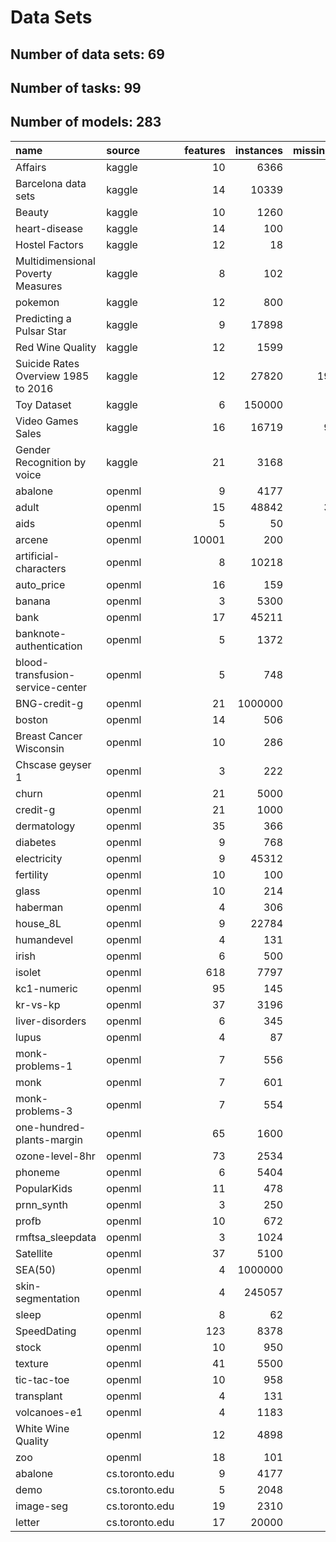 # Data Sets

## Number of data sets: 69

## Number of tasks: 99

## Number of models: 283

|name                                |source         | features| instances| missing_val| tasks| models|
|:-----------------------------------|:--------------|--------:|---------:|-----------:|-----:|------:|
|Affairs                             |kaggle         |       10|      6366|           0|     0|      0|
|Barcelona data sets                 |kaggle         |       14|     10339|          27|     1|      1|
|Beauty                              |kaggle         |       10|      1260|           0|     2|      2|
|heart-disease                       |kaggle         |       14|       100|           0|     2|      2|
|Hostel Factors                      |kaggle         |       12|        18|           0|     0|      0|
|Multidimensional Poverty Measures   |kaggle         |        8|       102|           0|     1|      1|
|pokemon                             |kaggle         |       12|       800|         386|     1|      4|
|Predicting a Pulsar Star            |kaggle         |        9|     17898|           0|     2|      4|
|Red Wine Quality                    |kaggle         |       12|      1599|           0|     1|      1|
|Suicide Rates Overview 1985 to 2016 |kaggle         |       12|     27820|       19456|     1|      1|
|Toy Dataset                         |kaggle         |        6|    150000|           0|     1|      3|
|Video Games Sales                   |kaggle         |       16|     16719|        9772|     0|      0|
|Gender Recognition by voice         |kaggle         |       21|      3168|           0|     0|      0|
|abalone                             |openml         |        9|      4177|           0|     2|      2|
|adult                               |openml         |       15|     48842|        3620|     0|      0|
|aids                                |openml         |        5|        50|           0|     2|      2|
|arcene                              |openml         |    10001|       200|           0|     0|      0|
|artificial-characters               |openml         |        8|     10218|           0|     2|     13|
|auto_price                          |openml         |       16|       159|           0|     4|      6|
|banana                              |openml         |        3|      5300|           0|     1|      2|
|bank                                |openml         |       17|     45211|           0|     2|     11|
|banknote-authentication             |openml         |        5|      1372|           0|     2|     17|
|blood-transfusion-service-center    |openml         |        5|       748|           0|     0|      0|
|BNG-credit-g                        |openml         |       21|   1000000|           0|     0|      0|
|boston                              |openml         |       14|       506|           0|     2|      2|
|Breast Cancer Wisconsin             |openml         |       10|       286|           9|     1|      2|
|Chscase geyser 1                    |openml         |        3|       222|           0|     1|      2|
|churn                               |openml         |       21|      5000|           0|     1|     22|
|credit-g                            |openml         |       21|      1000|           0|     1|     19|
|dermatology                         |openml         |       35|       366|           8|     2|     12|
|diabetes                            |openml         |        9|       768|           0|     3|     11|
|electricity                         |openml         |        9|     45312|           0|     0|      0|
|fertility                           |openml         |       10|       100|           0|     4|      4|
|glass                               |openml         |       10|       214|           0|     2|      3|
|haberman                            |openml         |        4|       306|           0|     1|     12|
|house_8L                            |openml         |        9|     22784|           0|     1|     10|
|humandevel                          |openml         |        4|       131|           0|     0|      0|
|irish                               |openml         |        6|       500|          32|     2|      4|
|isolet                              |openml         |      618|      7797|           0|     1|      2|
|kc1-numeric                         |openml         |       95|       145|           0|     1|     11|
|kr-vs-kp                            |openml         |       37|      3196|           0|     1|      1|
|liver-disorders                     |openml         |        6|       345|           0|     3|      6|
|lupus                               |openml         |        4|        87|           0|     2|      4|
|monk-problems-1                     |openml         |        7|       556|           0|     0|      0|
|monk                                |openml         |        7|       601|           0|     0|      0|
|monk-problems-3                     |openml         |        7|       554|           0|     0|      0|
|one-hundred-plants-margin           |openml         |       65|      1600|           0|     1|      1|
|ozone-level-8hr                     |openml         |       73|      2534|           0|     1|      1|
|phoneme                             |openml         |        6|      5404|           0|     0|      0|
|PopularKids                         |openml         |       11|       478|           0|     3|     20|
|prnn_synth                          |openml         |        3|       250|           0|     1|      2|
|profb                               |openml         |       10|       672|         666|     1|      1|
|rmftsa_sleepdata                    |openml         |        3|      1024|           0|     2|      2|
|Satellite                           |openml         |       37|      5100|           0|    10|     10|
|SEA(50)                             |openml         |        4|   1000000|           0|     2|      8|
|skin-segmentation                   |openml         |        4|    245057|           0|     4|      7|
|sleep                               |openml         |        8|        62|          11|     2|      4|
|SpeedDating                         |openml         |      123|      8378|           0|     1|      1|
|stock                               |openml         |       10|       950|           0|     3|      5|
|texture                             |openml         |       41|      5500|           0|     1|      1|
|tic-tac-toe                         |openml         |       10|       958|           0|     0|      0|
|transplant                          |openml         |        4|       131|           0|     1|      1|
|volcanoes-e1                        |openml         |        4|      1183|           0|     1|      1|
|White Wine Quality                  |openml         |       12|      4898|           0|     2|      7|
|zoo                                 |openml         |       18|       101|           0|     3|      4|
|abalone                             |cs.toronto.edu |        9|      4177|           0|     2|      6|
|demo                                |cs.toronto.edu |        5|      2048|           0|     0|      0|
|image-seg                           |cs.toronto.edu |       19|      2310|           0|     2|      2|
|letter                              |cs.toronto.edu |       17|     20000|           0|     0|      0|
